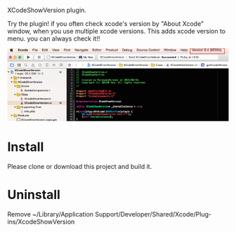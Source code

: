 XCodeShowVersion plugin.

Try the plugin! if you often check xcode's version by "About Xcode" window, when you use multiple xcode versions.
This adds xcode version to menu. you can always check it!!

![version.png](version.png)

# Install

Please clone or download this project and build it.

# Uninstall

Remove ~/Library/Application Support/Developer/Shared/Xcode/Plug-ins/XcodeShowVersion
